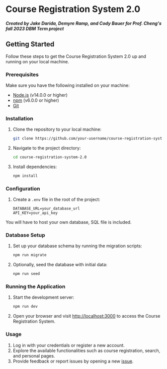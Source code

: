 
# Course Registration System 2.0

##### Created by Jake Darida, Demyre Ramp, and Cody Bauer for Prof. Cheng's fall 2023 DBM Term project

## Getting Started

Follow these steps to get the Course Registration System 2.0 up and running on your local machine.

### Prerequisites

Make sure you have the following installed on your machine:

- [Node.js](https://nodejs.org/) (v14.0.0 or higher)
- [npm](https://www.npmjs.com/) (v6.0.0 or higher)
- [Git](https://git-scm.com/)

### Installation

1. Clone the repository to your local machine:

   ```bash
   git clone https://github.com/your-username/course-registration-system-2.0.git
   ```

2. Navigate to the project directory:

   ```bash
   cd course-registration-system-2.0
   ```

3. Install dependencies:

   ```bash
   npm install
   ```

### Configuration

1. Create a `.env` file in the root of the project:

   ```plaintext
   DATABASE_URL=your_database_url
   API_KEY=your_api_key
   ```
You will have to host your own database, SQL file is included.

### Database Setup

1. Set up your database schema by running the migration scripts:

   ```bash
   npm run migrate
   ```

2. Optionally, seed the database with initial data:

   ```bash
   npm run seed
   ```

### Running the Application

1. Start the development server:

   ```bash
   npm run dev
   ```

2. Open your browser and visit [http://localhost:3000](http://localhost:3000) to access the Course Registration System.

### Usage

1. Log in with your credentials or register a new account.
2. Explore the available functionalities such as course registration, search, and personal pages.
3. Provide feedback or report issues by opening a new [issue](https://github.com/your-username/course-registration-system-2.0/issues).

